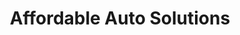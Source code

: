 ---
title: "Affordable Auto Solutions"
url: /coal-township/affordable-auto-solutions/
shop: car repair
---